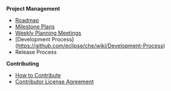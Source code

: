 **Project Management**
* [Roadmap](https://github.com/eclipse/che/wiki/Roadmap)
* [Milestone Plans](https://github.com/eclipse/che/wiki/Milestone-Plans)
* [Weekly Planning Meetings](https://github.com/eclipse/che/wiki/Weekly-Planning-Meetings)  
* [Development Process] (https://github.com/eclipse/che/wiki/Development-Process)
* Release Process

**Contributing**
* [How to Contribute](https://github.com/eclipse/che/wiki/How-To-Contribute)
* [Contributor License Agreement](https://github.com/eclipse/che/wiki/Contributor-License-Agreement)